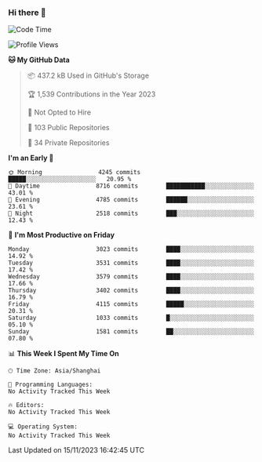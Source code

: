 ### Hi there 👋

<!--
**qbosen/qbosen** is a ✨ _special_ ✨ repository because its `README.md` (this file) appears on your GitHub profile.

Here are some ideas to get you started:

- 🔭 I’m currently working on ...
- 🌱 I’m currently learning ...
- 👯 I’m looking to collaborate on ...
- 🤔 I’m looking for help with ...
- 💬 Ask me about ...
- 📫 How to reach me: ...
- 😄 Pronouns: ...
- ⚡ Fun fact: ...
-->

<!--START_SECTION:waka-->
![Code Time](http://img.shields.io/badge/Code%20Time-2%2C111%20hrs%2036%20mins-blue)

![Profile Views](http://img.shields.io/badge/Profile%20Views-0-blue)

**🐱 My GitHub Data** 

> 📦 437.2 kB Used in GitHub's Storage 
 > 
> 🏆 1,539 Contributions in the Year 2023
 > 
> 🚫 Not Opted to Hire
 > 
> 📜 103 Public Repositories 
 > 
> 🔑 34 Private Repositories 
 > 
**I'm an Early 🐤** 

```text
🌞 Morning                4245 commits        █████░░░░░░░░░░░░░░░░░░░░   20.95 % 
🌆 Daytime                8716 commits        ███████████░░░░░░░░░░░░░░   43.01 % 
🌃 Evening                4785 commits        ██████░░░░░░░░░░░░░░░░░░░   23.61 % 
🌙 Night                  2518 commits        ███░░░░░░░░░░░░░░░░░░░░░░   12.43 % 
```
📅 **I'm Most Productive on Friday** 

```text
Monday                   3023 commits        ████░░░░░░░░░░░░░░░░░░░░░   14.92 % 
Tuesday                  3531 commits        ████░░░░░░░░░░░░░░░░░░░░░   17.42 % 
Wednesday                3579 commits        ████░░░░░░░░░░░░░░░░░░░░░   17.66 % 
Thursday                 3402 commits        ████░░░░░░░░░░░░░░░░░░░░░   16.79 % 
Friday                   4115 commits        █████░░░░░░░░░░░░░░░░░░░░   20.31 % 
Saturday                 1033 commits        █░░░░░░░░░░░░░░░░░░░░░░░░   05.10 % 
Sunday                   1581 commits        ██░░░░░░░░░░░░░░░░░░░░░░░   07.80 % 
```


📊 **This Week I Spent My Time On** 

```text
🕑︎ Time Zone: Asia/Shanghai

💬 Programming Languages: 
No Activity Tracked This Week

🔥 Editors: 
No Activity Tracked This Week

💻 Operating System: 
No Activity Tracked This Week
```


 Last Updated on 15/11/2023 16:42:45 UTC
<!--END_SECTION:waka-->
